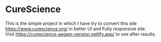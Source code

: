 # CureScience
This is the simple project in which I have try to convert this site https://www.curescience.org/ in better UI and Fully responsive site. 
<br>
Visit https://curescience-aagam-version.netlify.app/ to see after results.
